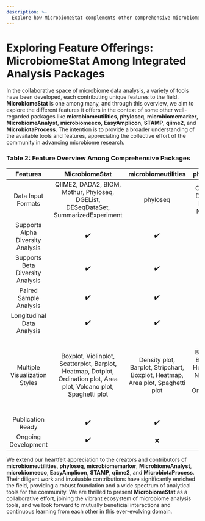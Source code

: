 ```yaml
---
description: >-
  Explore how MicrobiomeStat complements other comprehensive microbiome packages. Discover the unique features we offer.
---
```


# Exploring Feature Offerings: MicrobiomeStat Among Integrated Analysis Packages

In the collaborative space of microbiome data analysis, a variety of tools have been developed, each contributing unique features to the field. **MicrobiomeStat** is one among many, and through this overview, we aim to explore the different features it offers in the context of some other well-regarded packages like **microbiomeutilities**, **phyloseq**, **microbiomemarker**, **MicrobiomeAnalyst**, **microbiomeeco**, **EasyAmplicon**, **STAMP**, **qiime2**, and **MicrobiotaProcess**. The intention is to provide a broader understanding of the available tools and features, appreciating the collective effort of the community in advancing microbiome research.

### Table 2: Feature Overview Among Comprehensive Packages

|              Features             |                                                     MicrobiomeStat                                                    |                               microbiomeutilities                              |                         phyloseq                         |                microbiomemarker               |                                                                MicrobiomeAnalyst                                                               |                                             microbiomeeco                                             |                                                     EasyAmplicon                                                     |         STAMP        |                 qiime2                |                                            MicrobiotaProcess                                            |
| :-------------------------------: | :-------------------------------------------------------------------------------------------------------------------: | :----------------------------------------------------------------------------: | :------------------------------------------------------: | :-------------------------------------------: | :--------------------------------------------------------------------------------------------------------------------------------------------: | :---------------------------------------------------------------------------------------------------: | :------------------------------------------------------------------------------------------------------------------: | :------------------: | :-----------------------------------: | :-----------------------------------------------------------------------------------------------------: |
|         Data Input Formats        |                   QIIME2, DADA2, BIOM, Mothur, Phyloseq, DGEList, DESeqDataSet, SummarizedExperiment                  |                                    phyloseq                                    |                QIIME2, DADA2, BIOM, Mothur               |     QIIME2, DADA2, BIOM, Mothur, Phyloseq     |                                                             txt, .csv, biom, mothur                                                            |                                QIIME, QIIME2, HUMAnN, Kraken2, phyloseq                               |                                                 Paired fastq/fq files                                                |         .tsv         |              fastq, biom              | qiime2, dada2, MetaPhlAn, Returns MPSE object, Phyloseq, TreeSummarizedExperiment, SummarizedExperiment |
| Supports Alpha Diversity Analysis |                                                           ✔️                                                          |                                       ✔️                                       |                            ✔️                            |                       ✔️                      |                                                                       ✔️                                                                       |                                                   ✔️                                                  |                                                          ✔️                                                          |           ❌          |                   ✔️                  |                                                    ✔️                                                   |
|  Supports Beta Diversity Analysis |                                                           ✔️                                                          |                                       ✔️                                       |                            ✔️                            |                       ✔️                      |                                                                       ✔️                                                                       |                                                   ✔️                                                  |                                                          ✔️                                                          |           ❌          |                   ✔️                  |                                                    ✔️                                                   |
|       Paired Sample Analysis      |                                                           ✔️                                                          |                                       ✔️                                       |                             ❌                            |                       ❌                       |                                                                        ❌                                                                       |                                                   ❌                                                   |                                                           ❌                                                          |           ❌          |                   ✔️                  |                                                    ❌                                                    |
|     Longitudinal Data Analysis    |                                                           ✔️                                                          |                                       ✔️                                       |                             ❌                            |                       ❌                       |                                                                        ❌                                                                       |                                                   ❌                                                   |                                                           ❌                                                          |           ❌          |                   ✔️                  |                                                    ❌                                                    |
|   Multiple Visualization Styles   | Boxplot, Violinplot, Scatterplot, Barplot, Heatmap, Dotplot, Ordination plot, Area plot, Volcano plot, Spaghetti plot | Density plot, Barplot, Stripchart, Boxplot, Heatmap, Area plot, Spaghetti plot | Boxplot, Barplot, Heatmap, Network plot, Ordination plot | Boxplot, Heatmap, Dotplot, Barplot, Cladogram | Stacked bar/area plot, Interactive pie chart, Rarefaction curve, Phylogenetic tree, Heat tree, Boxplot, Heatmap, Network plot, Ordination plot | Barplot, Boxplot, Heatmap, Pie chart, Venn diagram, Ordination plot, Circular heatmap, Sankey diagram | Barplot, Cladogram, Phylogenetic tree, Heatmap, Sankey diagram, Venn diagram, Ordination plot, Volcano plot, Boxplot | Barplot, Scatterplot | Scatterplot, Ordination plot, Boxplot |                   Barplot, Boxplot, Heatmap, Ordination plot, Tree plot, Volcano plot                   |
|         Publication Ready         |                                                           ✔️                                                          |                                       ✔️                                       |                             ❌                            |                       ❌                       |                                                                       ✔️                                                                       |                                                   ❌                                                   |                                                           ❌                                                          |          ✔️          |                   ❌                   |                                                    ❌                                                    |
|        Ongoing Development        |                                                           ✔️                                                          |                                        ❌                                       |                            ✔️                            |                       ❌                       |                                                                       ✔️                                                                       |                                                   ✔️                                                  |                                                          ✔️                                                          |           ❌          |                   ✔️                  |                                                    ✔️                                                   |

We extend our heartfelt appreciation to the creators and contributors of **microbiomeutilities**, **phyloseq**, **microbiomemarker**, **MicrobiomeAnalyst**, **microbiomeeco**, **EasyAmplicon**, **STAMP**, **qiime2**, and **MicrobiotaProcess**. Their diligent work and invaluable contributions have significantly enriched the field, providing a robust foundation and a wide spectrum of analytical tools for the community. We are thrilled to present **MicrobiomeStat** as a collaborative effort, joining the vibrant ecosystem of microbiome analysis tools, and we look forward to mutually beneficial interactions and continuous learning from each other in this ever-evolving domain.


